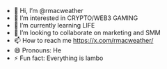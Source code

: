 - 👋 Hi, I’m @rmacweather
- 👀 I’m interested in CRYPTO/WEB3 GAMING
- 🌱 I’m currently learning LIFE
- 💞️ I’m looking to collaborate on marketing and SMM
- 📫 How to reach me https://x.com/rmacweather/
- 😄 Pronouns: He
- ⚡ Fun fact: Everything is lambo

<!---
rmacweather/rmacweather is a ✨ special ✨ repository because its `README.md` (this file) appears on your GitHub profile.
You can click the Preview link to take a look at your changes.
--->
